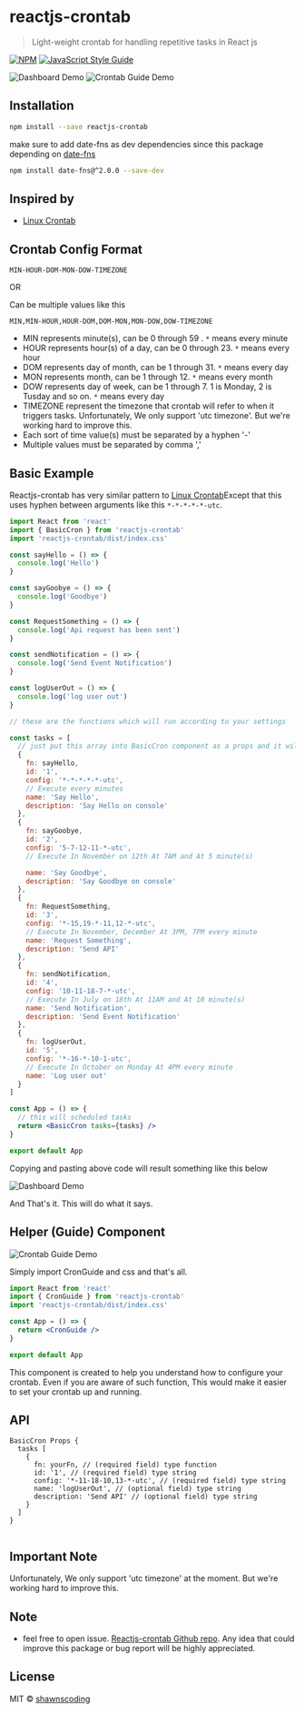 # reactjs-crontab

> Light-weight crontab for handling repetitive tasks in React js

[![NPM](https://img.shields.io/npm/v/reactjs-crontab.svg)](https://www.npmjs.com/package/reactjs-crontab) [![JavaScript Style Guide](https://img.shields.io/badge/code_style-standard-brightgreen.svg)](https://standardjs.com)

![Dashboard Demo](https://raw.githubusercontent.com/shawnscoding/reactjs-crontab/HEAD/assets/dashboard.png)
![Crontab Guide Demo](https://raw.githubusercontent.com/shawnscoding/reactjs-crontab/HEAD/assets/cronGuide.png)

## Installation

```bash
npm install --save reactjs-crontab
```

make sure to add date-fns as dev dependencies since this package depending on [date-fns](https://github.com/date-fns/date-fns#readme)

```bash
npm install date-fns@^2.0.0 --save-dev
```

## Inspired by

- [Linux Crontab](https://www.geeksforgeeks.org/crontab-in-linux-with-examples)


## Crontab Config Format

```
MIN-HOUR-DOM-MON-DOW-TIMEZONE
```

OR

Can be multiple values like this

```
MIN,MIN-HOUR,HOUR-DOM,DOM-MON,MON-DOW,DOW-TIMEZONE
```

- MIN represents minute(s), can be 0 through 59
  . `*` means every minute
- HOUR represents hour(s) of a day, can be 0 through 23. `*` means every hour
- DOM represents day of month, can be 1 through 31. `*` means every day
- MON represents month, can be 1 through 12. `*` means every month
- DOW represents day of week, can be 1 through 7. 1 is Monday, 2 is Tusday and so on. `*` means every day
- TIMEZONE represent the timezone that crontab will refer to when it triggers tasks. Unfortunately, We only support 'utc timezone'. But we're working hard to improve this.
- Each sort of time value(s) must be separated by a hyphen '-'
- Multiple values must be separated by comma ','


## Basic Example

Reactjs-crontab has very similar pattern to [Linux Crontab](https://www.geeksforgeeks.org/crontab-in-linux-with-examples)Except that this uses hyphen between arguments like this `*-*-*-*-*-utc`.


```jsx
import React from 'react'
import { BasicCron } from 'reactjs-crontab'
import 'reactjs-crontab/dist/index.css'

const sayHello = () => {
  console.log('Hello')
}

const sayGoobye = () => {
  console.log('Goodbye')
}

const RequestSomething = () => {
  console.log('Api request has been sent')
}

const sendNotification = () => {
  console.log('Send Event Notification')
}

const logUserOut = () => {
  console.log('log user out')
}

// these are the functions which will run according to your settings

const tasks = [
  // just put this array into BasicCron component as a props and it will work like magic!
  {
    fn: sayHello,
    id: '1',
    config: '*-*-*-*-*-utc',
    // Execute every minutes
    name: 'Say Hello',
    description: 'Say Hello on console'
  },
  {
    fn: sayGoobye,
    id: '2',
    config: '5-7-12-11-*-utc',
    // Execute In November on 12th At 7AM and At 5 minute(s)

    name: 'Say Goodbye',
    description: 'Say Goodbye on console'
  },
  {
    fn: RequestSomething,
    id: '3',
    config: '*-15,19-*-11,12-*-utc',
    // Execute In November, December At 3PM, 7PM every minute
    name: 'Request Something',
    description: 'Send API'
  },
  {
    fn: sendNotification,
    id: '4',
    config: '10-11-18-7-*-utc',
    // Execute In July on 18th At 11AM and At 10 minute(s)
    name: 'Send Notification',
    description: 'Send Event Notification'
  },
  {
    fn: logUserOut,
    id: '5',
    config: '*-16-*-10-1-utc',
    // Execute In October on Monday At 4PM every minute
    name: 'Log user out'
  }
]

const App = () => {
  // this will scheduled tasks
  return <BasicCron tasks={tasks} />
}

export default App
```

Copying and pasting above code will result something like this below

![Dashboard Demo](https://raw.githubusercontent.com/shawnscoding/reactjs-crontab/HEAD/assets/dashboard.png)

And That's it. This will do what it says.















## Helper (Guide) Component

![Crontab Guide Demo](https://raw.githubusercontent.com/shawnscoding/reactjs-crontab/HEAD/assets/cronGuide.png)

Simply import CronGuide and css and that's all.
```jsx
import React from 'react'
import { CronGuide } from 'reactjs-crontab'
import 'reactjs-crontab/dist/index.css'

const App = () => {
  return <CronGuide />
}

export default App
```

This component is created to help you understand how to configure your crontab. 
Even if you are aware of such function, This would make it easier to set your crontab up and running.


## API

```
BasicCron Props {
  tasks [
    {
      fn: yourFn, // (required field) type function
      id: '1', // (required field) type string
      config: '*-11-18-10,13-*-utc', // (required field) type string
      name: 'logUserOut', // (optional field) type string
      description: 'Send API' // (optional field) type string
    }
  ]
}


```

## Important Note
Unfortunately, We only support 'utc timezone' at the moment. But we're working hard to improve this.

## Note

- feel free to open issue. [Reactjs-crontab Github repo](https://github.com/shawnscoding/reactjs-crontab). Any idea that could improve this package or bug report will be highly appreciated.

## License

MIT © [shawnscoding](https://github.com/shawnscoding/reactjs-crontab/blob/master/LICENSE)
